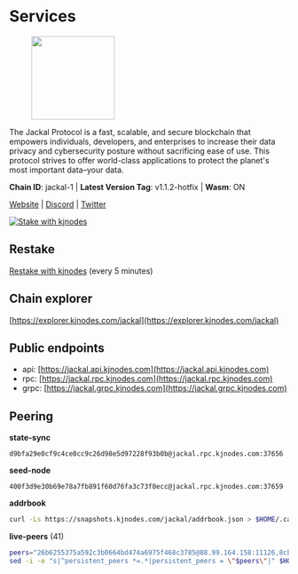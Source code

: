 # Services

<figure><img src="https://raw.githubusercontent.com/kj89/testnet_manuals/main/pingpub/logos/jackal.png" width="150" alt=""><figcaption></figcaption></figure>

The Jackal Protocol is a fast, scalable, and secure blockchain that empowers  individuals, developers, and enterprises to increase their data privacy and  cybersecurity posture without sacrificing ease of use. This protocol strives  to offer world-class applications to protect the planet's most important data–your data.

**Chain ID**: jackal-1 | **Latest Version Tag**: v1.1.2-hotfix | **Wasm**: ON

[Website](https://jackalprotocol.com) | [Discord](https://discord.com/invite/5GKym3p6rj) | [Twitter](https://twitter.com/Jackal_Protocol)

[![Stake with kjnodes](https://i.ibb.co/cr44Q8j/button-stake-with-kjnodes.png)](https://restake.app/jackal/jklvaloper1tr3wm3mdkz0tda6t7vavqnn7fe2g4un0f67xmt)

## Restake

[Restake with kjnodes](https://restake.app/jackal/jklvaloper1tr3wm3mdkz0tda6t7vavqnn7fe2g4un0f67xmt) (every 5 minutes)
## Chain explorer
[https://explorer.kjnodes.com/jackal](https://explorer.kjnodes.com/jackal)

## Public endpoints

* api: [https://jackal.api.kjnodes.com](https://jackal.api.kjnodes.com)
* rpc: [https://jackal.rpc.kjnodes.com](https://jackal.rpc.kjnodes.com)
* grpc: [https://jackal.grpc.kjnodes.com](https://jackal.grpc.kjnodes.com)

## Peering

**state-sync**

```text
d9bfa29e0cf9c4ce0cc9c26d98e5d97228f93b0b@jackal.rpc.kjnodes.com:37656
```

**seed-node**

```text
400f3d9e30b69e78a7fb891f60d76fa3c73f0ecc@jackal.rpc.kjnodes.com:37659
```

**addrbook**
```bash
curl -Ls https://snapshots.kjnodes.com/jackal/addrbook.json > $HOME/.canine/config/addrbook.json
```

**live-peers** (41)
```bash
peers="26b6255375a592c3b0664bd474a6975f468c3785@88.99.164.158:11126,8cb23f8ba742452f2f81f019a648f0660fabfd46@65.109.106.155:26656,399068f8371dce4ae5d7cd7da2c965e765e68f4b@65.108.238.102:17556,2a55d2e6cc5fa2dda8a484ab7d00f77f076d237f@141.95.47.216:26656,f7b5bc8e8eb8a954f9c36ac7c06ff7b9b847c785@167.86.82.140:46656,0841db0ae5e5443905837e196d2e1ffd31f2e480@131.153.202.81:36656,d9bfa29e0cf9c4ce0cc9c26d98e5d97228f93b0b@65.109.88.38:37656,ad41936e5f89b119fdaae25fef0652949770f06e@185.107.57.74:26656,11c23c5341d0ac69f9ebb3be9afa7fe0e134ece0@94.79.54.137:28656,ee2ef67b49cbc7b4af7ff0b7321870a5d9ae69a5@65.108.138.80:17556,68b81df146d915f599775a18953bbefbd49d024a@193.70.33.64:17556,9bcaee1ad957fa75f60a6dd9d8870e53220794a9@104.37.187.214:60756,dd3cab79ffae0aed4f519503b66e9403c69eeb14@85.237.193.101:25565,ff94a29e02de8369faf37c76d3c97684bbd51bd6@185.16.38.165:17556,dd7e72f0a71476e51c0a601a40d6fc02a1ae1a95@65.108.6.45:60856,fc5cfe32547c96e943d9f8e18e9904d2e639e32d@149.202.72.186:26638,159834da1073b793a9f6730841d827802051ed75@198.244.178.213:26656,ef8c470a03f3753df53dad15a435f99d6869f6a7@51.81.107.95:10856,0faa7f1099de2e02deebe09fcb52863056333265@144.202.72.17:26616,271625e66eed066b35e8e7c84a0bf62c3b0429eb@155.133.22.8:23856,24d557203af1734d8a9e94d1819f0920ee66845c@185.252.235.83:27656,ebc272824924ea1a27ea3183dd0b9ba713494f83@95.214.55.198:26906,55df88ae25223565af42ccd6b3b558b8e70bba31@213.239.216.252:26656,a79da224ad9d4501dbf1d547986ebec55d56b951@135.181.128.114:17556,289c3e984194ac2ccaa74e201147010648e90970@195.3.223.108:26656,a877c11ecef83401dcc96c4499874ebc3f13367b@116.202.36.240:10756,d9abd1dd5bf7c57461f0476c61e28bac879430a2@141.94.109.71:10556,7751d16cfa48da0a5bea6f40e9bcc386b4c76c50@51.89.7.184:26638,173c43436e2287f3660c344a5fd2386da4a61968@65.109.92.241:11126,2ec46ff04ebfafc19f505feaaf00943c15bb2757@185.16.38.149:26656,c2842c76779913e05fa4256e3caab852e1782951@202.61.194.254:60756,fc905fe58d36875a833202ce53759d0ae6c11435@141.95.65.26:48656,588e509e3a8c1dc4ba938779bf569cd9f6f0f4be@212.23.222.109:26256,46d4495643f2579573a61e181a88de3b8f0acc4f@2.139.23.24:36656,18024b5aa828f3ce745d157ac00b3b054a4e18a1@213.239.207.175:41656,7574e0ab179fc6cc47ac89284f4641790218540e@18.163.165.245:26626,d39fecbc409541de13fa644d90066d4dabe08262@95.165.89.222:24475,2b7f02456898efbbb9da462b9b3e80ba12ff2f7c@65.109.116.50:27656,7adbbe1a5f867a0befcf1fd94f395dd8257d718f@73.40.151.121:15656,ac6e9b3fc2d18f51aa8d6f98bae9e05acfac97e1@217.131.117.217:26656,dd7ee88ff1a81be43fb5ed12c416cd23fd065f8e@65.109.69.154:32656"
sed -i -e "s|^persistent_peers *=.*|persistent_peers = \"$peers\"|" $HOME/.canine/config/config.toml
```
